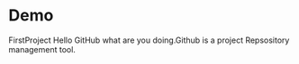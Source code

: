 # Demo
FirstProject
Hello GitHub what are you doing.Github is a project Repsository management tool.
